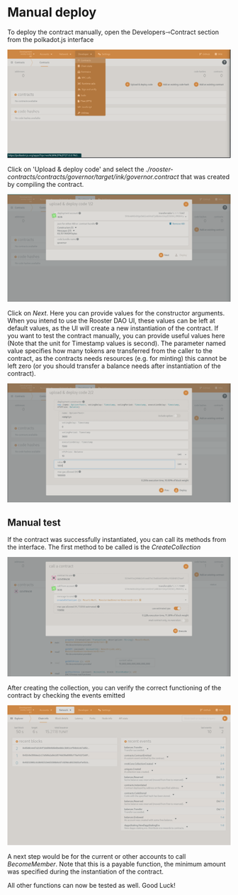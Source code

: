 # Manual deploy

To deploy the contract manually, open the Developers⇾Contract section from the polkadot.js interface

![Contracts](images/polkadot-dev-contract.png)

Click on 'Upload & deploy code' and select the *./rooster-contracts/contracts/governor/target/ink/governor.contract* that was created by compiling the contract.

![Deploy](images/polkadot-deploy1.png)

Click on *Next*. Here you can provide values for the constructor arguments. When you intend to use the Rooster DAO UI, these values can be left at default values, as the UI will create a new instantiation of the contract. If you want to test the contract manually, you can provide useful values here (Note that the unit for Timestamp values is second). The parameter named value specifies how many tokens are transferred from the caller to the contract, as the contracts needs resources (e.g. for minting) this cannot be left zero (or you should transfer a balance needs after instantiation of the contract).

![Deploy](images/polkadot-deploy2.png)

## Manual test

If the contract was successfully instantiated, you can call its methods from the interface. The first method to be called is the *CreateCollection*

![Create](images/polkadot-create-collection.png)

After creating the collection, you can verify the correct functioning of the contract by checking the events emitted

![Events](images/polkadot-create-collection-events.png)

A next step would be for the current or other accounts to call *BecomeMember*. Note that this is a payable function, the minimum amount was specified during the instantiation of the contract.

All other functions can now be tested as well. Good Luck!
